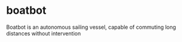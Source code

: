 boatbot
=======

Boatbot is an autonomous sailing vessel, capable of commuting long distances without intervention
